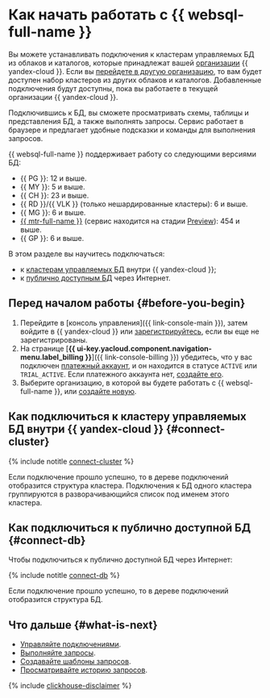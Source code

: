 # Как начать работать с {{ websql-full-name }}

Вы можете устанавливать подключения к кластерам управляемых БД из облаков и каталогов, которые принадлежат вашей [организации](../organization/concepts/organization.md) {{ yandex-cloud }}. Если вы [перейдете в другую организацию](../organization/operations/manage-organizations.md#switch-to-another-org), то вам будет доступен набор кластеров из других облаков и каталогов. Добавленные подключения будут доступны, пока вы работаете в текущей организации {{ yandex-cloud }}.

Подключившись к БД, вы сможете просматривать схемы, таблицы и представления БД, а также выполнять запросы. Сервис работает в браузере и предлагает удобные подсказки и команды для выполнения запросов.

{{ websql-full-name }} поддерживает работу со следующими версиями БД:

* {{ PG }}: 12 и выше.
* {{ MY }}: 5 и выше.
* {{ CH }}: 23 и выше.
* {{ RD }}/{{ VLK }} (только нешардированные кластеры): 6 и выше.
* {{ MG }}: 6 и выше.
* [{{ mtr-full-name }}](../managed-trino/) (сервис находится на стадии [Preview](../overview/concepts/launch-stages.md)): 454 и выше.
* {{ GP }}: 6 и выше.

В этом разделе вы научитесь подключаться:

* к [кластерам управляемых БД](#connect-cluster) внутри {{ yandex-cloud }};
* к [публично доступным БД](#connect-db) через Интернет.

## Перед началом работы {#before-you-begin}

1. Перейдите в [консоль управления]({{ link-console-main }}), затем войдите в {{ yandex-cloud }} или [зарегистрируйтесь](https://yandex.ru/support/id/authorization/registration.html), если вы еще не зарегистрированы.
1. На странице [**{{ ui-key.yacloud.component.navigation-menu.label_billing }}**]({{ link-console-billing }}) убедитесь, что у вас подключен [платежный аккаунт](../billing/concepts/billing-account.md), и он находится в статусе `ACTIVE` или `TRIAL_ACTIVE`. Если платежного аккаунта нет, [создайте его](../billing/quickstart/index.md).
1. Выберите организацию, в которой вы будете работать с {{ websql-full-name }}, или [создайте новую](../organization/operations/enable-org).

## Как подключиться к кластеру управляемых БД внутри {{ yandex-cloud }} {#connect-cluster}

{% include notitle [connect-cluster](../_includes/websql/connect-to-cluster.md) %}

Если подключение прошло успешно, то в дереве подключений отобразится структура кластера. Подключения к БД одного кластера группируются в разворачивающийся список под именем этого кластера.

## Как подключиться к публично доступной БД {#connect-db}

Чтобы подключиться к публично доступной БД через Интернет:

{% include notitle [connect-db](../_includes/websql/connect-to-db.md) %}

Если подключение прошло успешно, то в дереве подключений отобразится структура БД.

## Что дальше {#what-is-next}

* [Управляйте подключениями](operations/connect.md).
* [Выполняйте запросы](operations/query-executor.md).
* [Создавайте шаблоны запросов](operations/templates.md).
* [Просматривайте историю запросов](operations/history.md).

{% include [clickhouse-disclaimer](../_includes/clickhouse-disclaimer.md) %}
